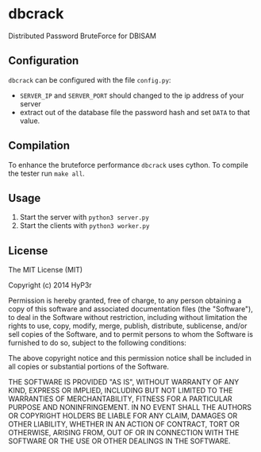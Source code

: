 # dbcrack
Distributed Password BruteForce for DBISAM

## Configuration
`dbcrack` can be configured with the file `config.py`:
- `SERVER_IP` and `SERVER_PORT` should changed to the ip address of your server
- extract out of the database file the password hash and set `DATA` to that
  value. 

## Compilation
To enhance the bruteforce performance `dbcrack` uses cython. To compile the
tester run `make all`.
 
## Usage
1. Start the server with `python3 server.py`
2. Start the clients with `python3 worker.py`

## License
The MIT License (MIT)

Copyright (c) 2014 HyP3r

Permission is hereby granted, free of charge, to any person obtaining a copy
of this software and associated documentation files (the "Software"), to deal
in the Software without restriction, including without limitation the rights
to use, copy, modify, merge, publish, distribute, sublicense, and/or sell
copies of the Software, and to permit persons to whom the Software is
furnished to do so, subject to the following conditions:

The above copyright notice and this permission notice shall be included in
all copies or substantial portions of the Software.

THE SOFTWARE IS PROVIDED "AS IS", WITHOUT WARRANTY OF ANY KIND, EXPRESS OR
IMPLIED, INCLUDING BUT NOT LIMITED TO THE WARRANTIES OF MERCHANTABILITY,
FITNESS FOR A PARTICULAR PURPOSE AND NONINFRINGEMENT. IN NO EVENT SHALL THE
AUTHORS OR COPYRIGHT HOLDERS BE LIABLE FOR ANY CLAIM, DAMAGES OR OTHER
LIABILITY, WHETHER IN AN ACTION OF CONTRACT, TORT OR OTHERWISE, ARISING FROM,
OUT OF OR IN CONNECTION WITH THE SOFTWARE OR THE USE OR OTHER DEALINGS IN
THE SOFTWARE.
